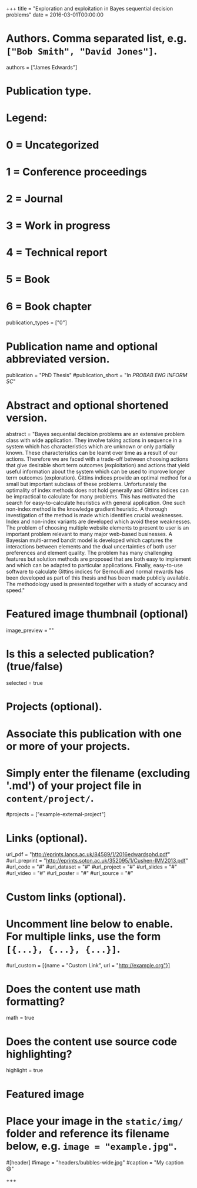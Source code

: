 +++
title = "Exploration and exploitation in Bayes sequential decision problems"
date = 2016-03-01T00:00:00

# Authors. Comma separated list, e.g. `["Bob Smith", "David Jones"]`.
authors = ["James Edwards"]

# Publication type.
# Legend:
# 0 = Uncategorized
# 1 = Conference proceedings
# 2 = Journal
# 3 = Work in progress
# 4 = Technical report
# 5 = Book
# 6 = Book chapter
publication_types = ["0"]

# Publication name and optional abbreviated version.
publication = "PhD Thesis"
#publication_short = "In *PROBAB ENG INFORM SC*"

# Abstract and optional shortened version.
abstract = "Bayes sequential decision problems are an extensive problem class with wide application. They involve taking actions in sequence in a system which has characteristics which are unknown or only partially known. These characteristics can be learnt over time as a result of our actions. Therefore we are faced with a trade-off between choosing actions that give desirable short term outcomes (exploitation) and actions that yield useful information about the system which can be used to improve longer term outcomes (exploration).
Gittins indices provide an optimal method for a small but important subclass of these problems. Unfortunately the optimality of index methods does not hold generally and Gittins indices can be impractical to calculate for many problems. This has motivated the search for easy-to-calculate heuristics with general application. One such non-index method is the knowledge gradient heuristic. A thorough investigation of the method is made which identifies crucial weaknesses. Index and non-index variants are developed which avoid these weaknesses.
The problem of choosing multiple website elements to present to user is an important problem relevant to many major web-based businesses. A Bayesian multi-armed bandit model is developed which captures the interactions between elements and the dual uncertainties of both user preferences and element quality. The problem has many challenging features but solution methods are proposed that are both easy to implement and which can be adapted to particular applications.
Finally, easy-to-use software to calculate Gittins indices for Bernoulli and normal rewards has been developed as part of this thesis and has been made publicly available. The methodology used is presented together with a study of accuracy and speed."

# Featured image thumbnail (optional)
image_preview = ""

# Is this a selected publication? (true/false)
selected = true

# Projects (optional).
#   Associate this publication with one or more of your projects.
#   Simply enter the filename (excluding '.md') of your project file in `content/project/`.
#projects = ["example-external-project"]

# Links (optional).
url_pdf = "http://eprints.lancs.ac.uk/84589/1/2016edwardsphd.pdf"
#url_preprint = "http://eprints.soton.ac.uk/352095/1/Cushen-IMV2013.pdf"
#url_code = "#"
#url_dataset = "#"
#url_project = "#"
#url_slides = "#"
#url_video = "#"
#url_poster = "#"
#url_source = "#"

# Custom links (optional).
#   Uncomment line below to enable. For multiple links, use the form `[{...}, {...}, {...}]`.
#url_custom = [{name = "Custom Link", url = "http://example.org"}]

# Does the content use math formatting?
math = true

# Does the content use source code highlighting?
highlight = true

# Featured image
# Place your image in the `static/img/` folder and reference its filename below, e.g. `image = "example.jpg"`.
#[header]
#image = "headers/bubbles-wide.jpg"
#caption = "My caption :smile:"

+++
